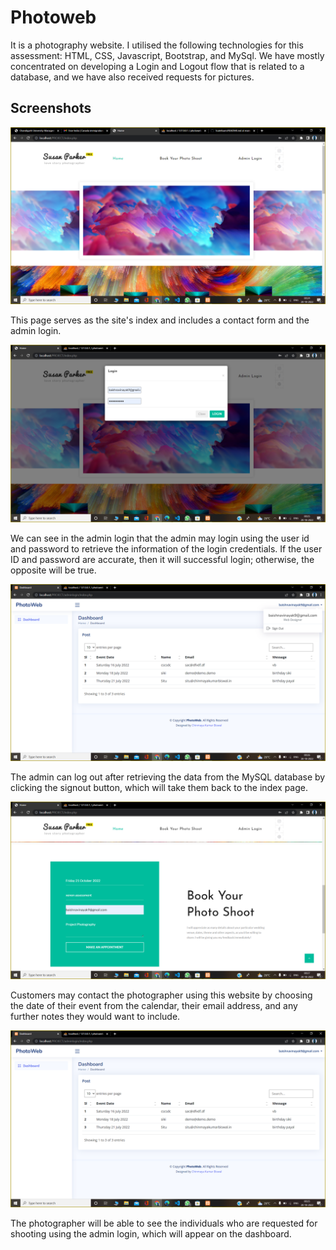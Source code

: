 
# Photoweb

It is a photography website. I utilised the following technologies for this assessment: HTML, CSS, Javascript, Bootstrap, and MySql. We have mostly concentrated on developing a Login and Logout flow that is related to a database, and we have also received requests for pictures.

## Screenshots

![App Screenshot](https://raw.githubusercontent.com/Baishnavi123/photoweb/main/Screenshot/Screenshot%20(118).png)

This page serves as the site's index and includes a contact form and the admin login.

![App Screenshot](https://raw.githubusercontent.com/Baishnavi123/photoweb/main/Screenshot/Screenshot%20(120).png)

We can see in the admin login that the admin may login using the user id and password to retrieve the information of the login credentials. If the user ID and password are accurate, then it will successful login; otherwise, the opposite will be true.

![App Screenshot](https://raw.githubusercontent.com/Baishnavi123/photoweb/main/Screenshot/Screenshot%20(122).png)

The admin can log out after retrieving the data from the MySQL database by clicking the signout button, which will take them back to the index page.

![App Screenshot](https://raw.githubusercontent.com/Baishnavi123/photoweb/main/Screenshot/Screenshot%20(123).png)

Customers may contact the photographer using this website by choosing the date of their event from the calendar, their email address, and any further notes they would want to include.

![App Screenshot](https://raw.githubusercontent.com/Baishnavi123/photoweb/main/Screenshot/Screenshot%20(121).png)

The photographer will be able to see the individuals who are requested for shooting using the admin login, which will appear on the dashboard.
